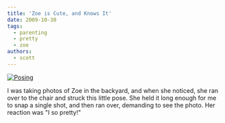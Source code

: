 ```yaml
---
title: 'Zoe is Cute, and Knows It'
date: 2009-10-30
tags:
  - parenting
  - pretty
  - zoe
authors:
  - scott
---
```


[![Posing](/images/3626288576_d85a94378c.jpg)](http://www.flickr.com/photos/spaceninja/3626288576/)

I was taking photos of Zoe in the backyard, and when she noticed, she ran over to the chair and struck this little pose. She held it long enough for me to snap a single shot, and then ran over, demanding to see the photo. Her reaction was "I so pretty!"
